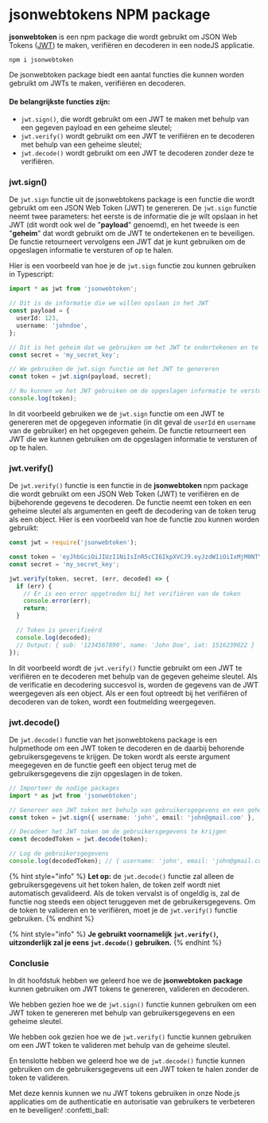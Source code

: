 # jsonwebtokens NPM package

**jsonwebtoken** is een npm package die wordt gebruikt om JSON Web Tokens ([JWT](../json-web-token-jwt.md)) te maken, verifiëren en decoderen in een nodeJS applicatie.

```
npm i jsonwebtoken
```

De jsonwebtoken package biedt een aantal functies die kunnen worden gebruikt om JWTs te maken, verifiëren en decoderen.&#x20;

#### De belangrijkste functies zijn:

* `jwt.sign()`, die wordt gebruikt om een JWT te maken met behulp van een gegeven payload en een geheime sleutel;
* `jwt.verify()` wordt gebruikt om een JWT te verifiëren en te decoderen met behulp van een geheime sleutel;
* `jwt.decode()` wordt gebruikt om een JWT te decoderen zonder deze te verifiëren.

### jwt.sign()

De `jwt.sign` functie uit de jsonwebtokens package is een functie die wordt gebruikt om een JSON Web Token (JWT) te genereren. De `jwt.sign` functie neemt twee parameters: het eerste is de informatie die je wilt opslaan in het JWT (dit wordt ook wel de "**payload**" genoemd), en het tweede is een "**geheim**" dat wordt gebruikt om de JWT te ondertekenen en te beveiligen. De functie retourneert vervolgens een JWT dat je kunt gebruiken om de opgeslagen informatie te versturen of op te halen.

Hier is een voorbeeld van hoe je de `jwt.sign` functie zou kunnen gebruiken in Typescript:

```typescript
import * as jwt from 'jsonwebtoken';

// Dit is de informatie die we willen opslaan in het JWT
const payload = {
  userId: 123,
  username: 'johndoe',
};

// Dit is het geheim dat we gebruiken om het JWT te ondertekenen en te beveiligen
const secret = 'my_secret_key';

// We gebruiken de jwt.sign functie om het JWT te genereren
const token = jwt.sign(payload, secret);

// Nu kunnen we het JWT gebruiken om de opgeslagen informatie te versturen of op te halen
console.log(token);
```

In dit voorbeeld gebruiken we de `jwt.sign` functie om een JWT te genereren met de opgegeven informatie (in dit geval de `userId` en `username` van de gebruiker) en het opgegeven geheim. De functie retourneert een JWT die we kunnen gebruiken om de opgeslagen informatie te versturen of op te halen.

### jwt.verify()

De `jwt.verify()` functie is een functie in de **jsonwebtoken** npm package die wordt gebruikt om een JSON Web Token (JWT) te verifiëren en de bijbehorende gegevens te decoderen. De functie neemt een token en een geheime sleutel als argumenten en geeft de decodering van de token terug als een object. Hier is een voorbeeld van hoe de functie zou kunnen worden gebruikt:

```typescript
const jwt = require('jsonwebtoken');

const token = 'eyJhbGciOiJIUzI1NiIsInR5cCI6IkpXVCJ9.eyJzdWIiOiIxMjM0NTY3ODkwIiwibmFtZSI6IkpvaG4gRG9lIiwiaWF0IjoxNTE2MjM5MDIyfQ.SflKxwRJSMeKKF2QT4fwpMeJf36POk6yJV_adQssw5c';
const secret = 'my_secret_key';

jwt.verify(token, secret, (err, decoded) => {
  if (err) {
    // Er is een error opgetreden bij het verifiëren van de token
    console.error(err);
    return;
  }

  // Token is geverifieërd
  console.log(decoded);
  // Output: { sub: '1234567890', name: 'John Doe', iat: 1516239022 }
});
```

In dit voorbeeld wordt de `jwt.verify()` functie gebruikt om een JWT te verifiëren en te decoderen met behulp van de gegeven geheime sleutel. Als de verificatie en decodering succesvol is, worden de gegevens van de JWT weergegeven als een object. Als er een fout optreedt bij het verifiëren of decoderen van de token, wordt een foutmelding weergegeven.

### jwt.decode()

De `jwt.decode()` functie van het jsonwebtokens package is een hulpmethode om een JWT token te decoderen en de daarbij behorende gebruikersgegevens te krijgen. De token wordt als eerste argument meegegeven en de functie geeft een object terug met de gebruikersgegevens die zijn opgeslagen in de token.

```typescript
// Importeer de nodige packages
import * as jwt from 'jsonwebtoken';

// Genereer een JWT token met behulp van gebruikersgegevens en een geheime sleutel
const token = jwt.sign({ username: 'john', email: 'john@gmail.com' }, 'my_secret_key');

// Decodeer het JWT token om de gebruikersgegevens te krijgen
const decodedToken = jwt.decode(token);

// Log de gebruikersgegevens
console.log(decodedToken); // { username: 'john', email: 'john@gmail.com' }
```

{% hint style="info" %}
**Let op:**  de `jwt.decode()` functie zal alleen de gebruikersgegevens uit het token halen, de token zelf wordt niet automatisch gevalideerd. Als de token vervalst is of ongeldig is, zal de functie nog steeds een object teruggeven met de gebruikersgegevens. Om de token te valideren en te verifiëren, moet je de `jwt.verify()` functie gebruiken.
{% endhint %}

{% hint style="info" %}
**Je gebruikt voornamelijk `jwt.verify()`, uitzonderlijk zal je eens `jwt.decode()` gebruiken.**&#x20;
{% endhint %}

### Conclusie

In dit hoofdstuk hebben we geleerd hoe we de **jsonwebtoken** **package** kunnen gebruiken om JWT tokens te genereren, valideren en decoderen.&#x20;

We hebben gezien hoe we de `jwt.sign()` functie kunnen gebruiken om een JWT token te genereren met behulp van gebruikersgegevens en een geheime sleutel.&#x20;

We hebben ook gezien hoe we de `jwt.verify()` functie kunnen gebruiken om een JWT token te valideren met behulp van de geheime sleutel.

En tenslotte hebben we geleerd hoe we de `jwt.decode()` functie kunnen gebruiken om de gebruikersgegevens uit een JWT token te halen zonder de token te valideren.

Met deze kennis kunnen we nu JWT tokens gebruiken in onze Node.js applicaties om de authenticatie en autorisatie van gebruikers te verbeteren en te beveiligen! :confetti\_ball:
